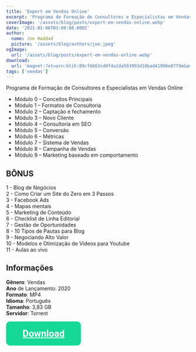 ```yaml
---
title: 'Expert em Vendas Online'
excerpt: 'Programa de Formação de Consultores e Especialistas em Vendas Online'
coverImage: '/assets/blog/posts/expert-em-vendas-online.webp'
date: '2021-01-06T03:00:00.000Z'
author:
  name: Joe Haddad
  picture: '/assets/blog/authors/joe.jpeg'
ogImage:
  url: '/assets/blog/posts/expert-em-vendas-online.webp'
download:
  url: 'magnet:?xt=urn:btih:89cf6663cd0f4a1da593993d10bad41996e87f9e&amp;dn=Natanael%20Oliveira%20-%20Expert%20em%20vendas%20online%202.0&amp;tr=udp%3a%2f%2ftracker.openbittorrent.com%3a1337%2fannounce&amp;tr=udp%3a%2f%2ftracker.opentrackr.org%3a1337%2fannounce" class="w3-btn w3-block w3-red'
tags: ['vendas']
---
```


Programa de Formação de Consultores e Especialistas em Vendas Online

- Módulo 0 – Conceitos Principais
- Módulo 1 – Formatos de Consultoria
- Módulo 2 – Captação e fechamento
- Módulo 3 – Novo Cliente
- Módulo 4 – Consultoria em SEO
- Módulo 5 – Conversão
- Módulo 6 – Métricas
- Módulo 7 – Sistema de Vendas
- Módulo 8 – Campanha de Vendas
- Módulo 9 – Marketing baseado em comportamento

## BÔNUS

1 - Blog de Negócios  
2 - Como Criar um Site do Zero em 3 Passos  
3 - Facebook Ads  
4 - Mapas mentais  
5 - Marketing de Conteúdo  
6 - Checklist de Linha Editorial  
7 - Gestão de Oportunidades  
8 - 10 Tipos de Pautas para Blog  
9 - Negociando Alto Valor  
10 - Modelos e Otimização de Vídeos para Youtube  
11 - Aulas ao vivo  

## Informações

**Gênero**: Vendas  
**Ano** de Lançamento: 2020  
**Formato**: MP4  
**Idioma**: Português  
**Tamanho**: 3,83 GB  
**Servidor**: Torrent  

<div class="download">
<a class="downloadButton" href="magnet:?xt=urn:btih:89cf6663cd0f4a1da593993d10bad41996e87f9e&amp;dn=Natanael%20Oliveira%20-%20Expert%20em%20vendas%20online%202.0&amp;tr=udp%3a%2f%2ftracker.openbittorrent.com%3a1337%2fannounce&amp;tr=udp%3a%2f%2ftracker.opentrackr.org%3a1337%2fannounce" class="w3-btn w3-block w3-red">Download</a>
</div>

<style>
  .downloadButton {
    background:    #15d798;
    border-radius: 11px;
    padding:       20px 45px;
    color:         #ffffff;
    display:       inline-block;
    font:          normal bold 26px/1 "Roboto", sans-serif;
    text-align:    center;
  }
  .downloadButton:hover {
    background:    #15d798;
    box-shadow: 5px 5px 5px 0px rgba(0,0,0,0.3);
  }
</style>